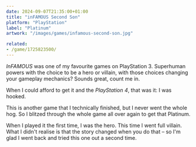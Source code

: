 ```yaml
---
date: 2024-09-07T21:35:00+01:00
title: "inFAMOUS Second Son"
platform: "PlayStation"
label: "Platinum"
artwork: "/images/games/infamous-second-son.jpg"

related: 
- /game/1725823500/
---
```


*InFAMOUS* was one of my favourite games on PlayStation 3. Superhuman powers with the choice to be a hero or villain, with those choices changing your gameplay mechanics? Sounds great, count me in.

When I could afford to get it and the *PlayStation 4*, that was it: I was hooked.

This is another game that I technically finished, but I never went the whole hog. So I blitzed through the whole game all over again to get that Platinum.

When I played it the first time, I was the hero. This time I went full villain. What I didn't realise is that the story changed when you do that – so I'm glad I went back and tried this one out a second time.